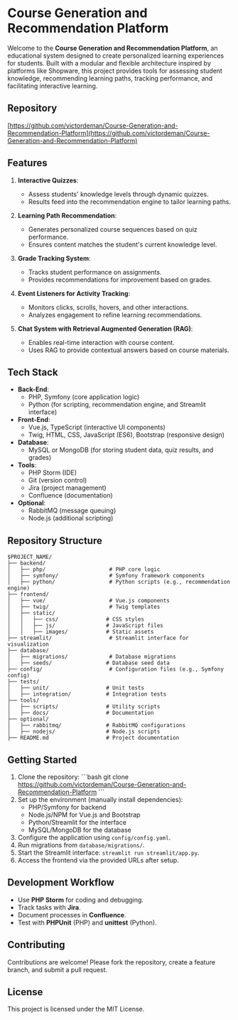 # Course Generation and Recommendation Platform

Welcome to the **Course Generation and Recommendation Platform**, an educational system designed to create personalized learning experiences for students. Built with a modular and flexible architecture inspired by platforms like Shopware, this project provides tools for assessing student knowledge, recommending learning paths, tracking performance, and facilitating interactive learning.

## Repository
[https://github.com/victordeman/Course-Generation-and-Recommendation-Platform](https://github.com/victordeman/Course-Generation-and-Recommendation-Platform)

## Features

1. **Interactive Quizzes**:
   - Assess students' knowledge levels through dynamic quizzes.
   - Results feed into the recommendation engine to tailor learning paths.

2. **Learning Path Recommendation**:
   - Generates personalized course sequences based on quiz performance.
   - Ensures content matches the student's current knowledge level.

3. **Grade Tracking System**:
   - Tracks student performance on assignments.
   - Provides recommendations for improvement based on grades.

4. **Event Listeners for Activity Tracking**:
   - Monitors clicks, scrolls, hovers, and other interactions.
   - Analyzes engagement to refine learning recommendations.

5. **Chat System with Retrieval Augmented Generation (RAG)**:
   - Enables real-time interaction with course content.
   - Uses RAG to provide contextual answers based on course materials.

## Tech Stack

- **Back-End**:
  - PHP, Symfony (core application logic)
  - Python (for scripting, recommendation engine, and Streamlit interface)
- **Front-End**:
  - Vue.js, TypeScript (interactive UI components)
  - Twig, HTML, CSS, JavaScript (ES6), Bootstrap (responsive design)
- **Database**:
  - MySQL or MongoDB (for storing student data, quiz results, and grades)
- **Tools**:
  - PHP Storm (IDE)
  - Git (version control)
  - Jira (project management)
  - Confluence (documentation)
- **Optional**:
  - RabbitMQ (message queuing)
  - Node.js (additional scripting)

## Repository Structure

```
$PROJECT_NAME/
├── backend/
│   ├── php/                    # PHP core logic
│   ├── symfony/                # Symfony framework components
│   ├── python/                 # Python scripts (e.g., recommendation engine)
├── frontend/
│   ├── vue/                    # Vue.js components
│   ├── twig/                   # Twig templates
│   ├── static/
│   │   ├── css/               # CSS styles
│   │   ├── js/                # JavaScript files
│   │   ├── images/            # Static assets
├── streamlit/                  # Streamlit interface for visualization
├── database/
│   ├── migrations/             # Database migrations
│   ├── seeds/                 # Database seed data
├── config/                     # Configuration files (e.g., Symfony config)
├── tests/
│   ├── unit/                  # Unit tests
│   ├── integration/           # Integration tests
├── tools/
│   ├── scripts/               # Utility scripts
│   ├── docs/                  # Documentation
├── optional/
│   ├── rabbitmq/              # RabbitMQ configurations
│   ├── nodejs/                # Node.js scripts
├── README.md                  # Project documentation
```

## Getting Started

1. Clone the repository:
   \`\`\`bash
   git clone https://github.com/victordeman/Course-Generation-and-Recommendation-Platform
   \`\`\`
2. Set up the environment (manually install dependencies):
   - PHP/Symfony for backend
   - Node.js/NPM for Vue.js and Bootstrap
   - Python/Streamlit for the interface
   - MySQL/MongoDB for the database
3. Configure the application using `config/config.yaml`.
4. Run migrations from `database/migrations/`.
5. Start the Streamlit interface: `streamlit run streamlit/app.py`.
6. Access the frontend via the provided URLs after setup.

## Development Workflow

- Use **PHP Storm** for coding and debugging.
- Track tasks with **Jira**.
- Document processes in **Confluence**.
- Test with **PHPUnit** (PHP) and **unittest** (Python).

## Contributing

Contributions are welcome! Please fork the repository, create a feature branch, and submit a pull request.

## License

This project is licensed under the MIT License.

